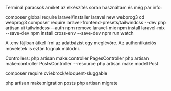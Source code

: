 Terminál paracsok amiket az elkészítés során használtam és még pár info:

composer global require laravel/installer
laravel new webprog3
cd webprog3
composer require laravel-frontend-presets/tailwindcss --dev
php artisan ui tailwindcss --auth
npm remove laravel-mix
npm install laravel-mix --save-dev
npm install cross-env --save-dev
npm run watch

A .env fájlban átkell írni az adatbázist egy meglévőre.
Az authentikációs műveletek is eztán fognak műlödni.

Controllers:
php artisan make:controller PagesController
php artisan make:controller PostsController --resource
php artisan make:model Post

composer require cviebrock/eloquent-sluggable


php artisan make:migration posts
php artisan migrate

